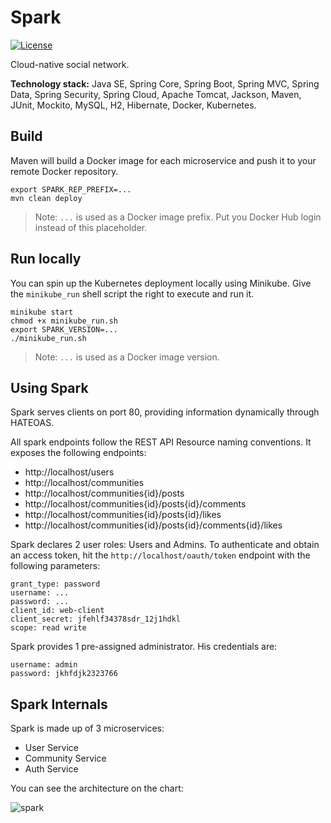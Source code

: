 # Spark 

[![License](https://img.shields.io/badge/License-Apache%202.0-blue.svg)](https://opensource.org/licenses/Apache-2.0)

Cloud-native social network.

**Technology stack:** Java SE, Spring Core, Spring Boot, Spring MVC, Spring Data, Spring Security, Spring Cloud, Apache Tomcat, Jackson, Maven, JUnit, Mockito, MySQL, H2, Hibernate, Docker, Kubernetes.

## Build

Maven will build a Docker image for each microservice and push it to your remote Docker repository.
```
export SPARK_REP_PREFIX=...                 
mvn clean deploy 
```
> Note: `...` is used as a Docker image prefix. Put you Docker Hub login instead of this placeholder.


## Run locally

You can spin up the Kubernetes deployment locally using Minikube.
Give the `minikube_run` shell script the right to execute and run it.
```
minikube start
chmod +x minikube_run.sh 
export SPARK_VERSION=...  
./minikube_run.sh 
```
> Note: `...` is used as a Docker image version.


## Using Spark

Spark serves clients on port 80, providing information dynamically through HATEOAS.

All spark endpoints follow the REST API Resource naming conventions. It exposes the following endpoints:
 * http://localhost/users
 * http://localhost/communities
 * http://localhost/communities{id}/posts
 * http://localhost/communities{id}/posts{id}/comments
 * http://localhost/communities{id}/posts{id}/likes
 * http://localhost/communities{id}/posts{id}/comments{id}/likes


Spark declares 2 user roles: Users and Admins. To authenticate and obtain an access token, hit the `http://localhost/oauth/token` endpoint with the following parameters:

```
grant_type: password
username: ...
password: ...
client_id: web-client
client_secret: jfehlf34378sdr_12j1hdkl
scope: read write
```

Spark provides 1 pre-assigned administrator. His credentials are:

```
username: admin
password: jkhfdjk2323766
```

## Spark Internals

Spark is made up of 3 microservices: <br>
* User Service
* Community Service 
* Auth Service 

You can see the architecture on the chart:

![spark](https://user-images.githubusercontent.com/83589564/188613454-b33b8968-473a-40bf-8248-4f17e33157fe.svg)


